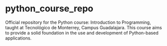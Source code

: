 # python_course_repo
Official repository for the Python course: Introduction to Programming, taught at Tecnológico de Monterrey, Campus Guadalajara. This course aims to provide a solid foundation in the use and development of Python-based applications. 
